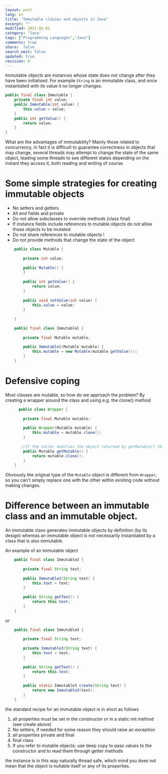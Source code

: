 ```yaml
---
layout: post
lang: en
title: "Immutable classes and objects in Java"
excerpt: ""
modified: 2021-02-01
category: "Java"
tags: ["Programming Languages","Java"]
comments: true
share:  false
search_omit: false
updated: true
revision: 0
---
```


Immutable objects are instances whose state does not change after they have been initialised. For example `String` is an immutable class, and once instantiated with its value it no longer changes.

```java
public final class Immutable {
    private final int value;
    public Immutable(int value) {
        this.value = value;
    }
    public int getValue() {
        return value;
    }
}
```
What are the advantages of immutability?
Mainly those related to concurrency, in fact it is difficult to guarantee correctness in objects that may change, several threads may attempt to change the state of the same object, leading some threads to see different states depending on the instant they access it, both reading and writing of course.

# Some simple strategies for creating immutable objects

* No setters and getters
* All end fields and private
* Do not allow subclasses to override methods (class final)
* If instance fields include references to mutable objects do not allow those objects to be mutated
* Do not share references to mutable objects !
* Do not provide methods that change the state of the object


```java
    public class Mutable {
    
        private int value;
    
        public Mutable() {
        }
    
        public int getValue() {
            return value;
        }
    
        public void setValue(int value) {
            this.value = value;
        }
    
    }
    
    public final class Immutable1 {
    
        private final Mutable mutable;
    
        public Immutable1(Mutable mutable) {
            this.mutable = new Mutable(mutable.getValue());
        }
    }
```

# Defensive coping

  Most classes are mutable, so how do we approach the problem? By creating a wrapper around the class and using e.g. the clone() method
  
```java
      public class Wrapper {
    
        private final Mutable mutable;
    
        public Wrapper(Mutable mutable) {
            this.mutable = mutable.clone();
        }
    
       //If the caller modifies the object returned by getMutable() this has no effect on the object referred to in Wrapper
        public Mutable getMutable() {
            return mutable.clone();
        }
    }
```
Obviously the original type of the `Mutable` object is different from `Wrapper`, so you can't simply replace one with the other within existing code without making changes.

# Difference between an immutable class and an immutable object.

An immutable class generates immutable objects by definition (by its design) whereas an immutable object is not necessarily instantiated by a class that is also immutable.

An example of an immutable object

```java
    public final class Immutable2 {
    
        private final String text;
    
        public Immutable2(String text) {
            this.text = text;
        }
    
        public String getText() {
            return this.text;
        }
    }
```

or

```java 
    public final class Immutable3 {
    
        private final String text;
    
        private Immutable3(String text) {
            this.text = text;
        }
    
        public String getText() {
            return this.text;
        }
    
        public static Immutable3 create(String text) {
            return new Immutable3(text);
        }
    }
```
    
the standard recipe for an immutable object is in short as follows 

1. all properties must be set in the constructor or in a static init method (see create above)
2. No setters, if needed for some reason they should raise an exception
3. all properties private and final
4. final class 
5. If you refer to mutable objects: use deep copy to pass values to the constructor and to read them through getter methods

the instance is in this way naturally thread safe, which mind you does not mean that the object is nullable itself or any of its properties.